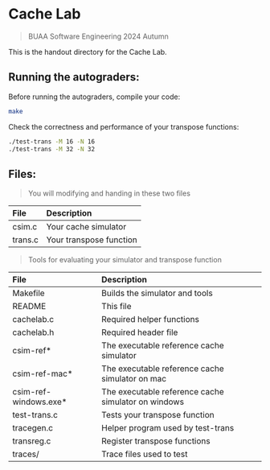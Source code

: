 # Cache Lab
> BUAA Software Engineering 2024 Autumn

This is the handout directory for the Cache Lab. 

## Running the autograders:
Before running the autograders, compile your code:
```bash
make
```

Check the correctness and performance of your transpose functions:
```bash
./test-trans -M 16 -N 16
./test-trans -M 32 -N 32
```


## Files:
> You will modifying and handing in these two files

| File      | Description             |
|:----------|:------------------------|
| csim.c    | Your cache simulator    |
| trans.c   | Your transpose function |

> Tools for evaluating your simulator and transpose function

| File                   | Description                                         |
|:-----------------------|:----------------------------------------------------|
| Makefile               | 		Builds the simulator and tools                    |
| README                 | 		This file                                         |
| cachelab.c             | 		Required helper functions                         |
| cachelab.h             | 		Required header file                              |
| csim-ref*              | 		The executable reference cache simulator          |
| csim-ref-mac*          | 		The executable reference cache simulator on mac   |
| csim-ref-windows.exe*	 | The executable reference cache simulator on windows |
| test-trans.c           | 		Tests your transpose function                     |
| tracegen.c             | 		Helper program used by test-trans                 |
| transreg.c             | 		Register transpose functions                      |
| traces/                | 		Trace files used to test                          |